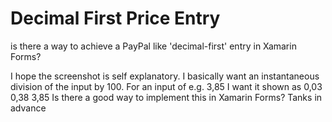 
# Decimal First Price Entry


is there a way to achieve a PayPal like 'decimal-first' entry in  Xamarin Forms?

I hope the screenshot is self explanatory. I basically want an instantaneous division of the input by 100. For an input of e.g. 3,85 I want it shown as
0,03
0,38
3,85
Is there a good way to implement this in Xamarin Forms?
Tanks in advance

        